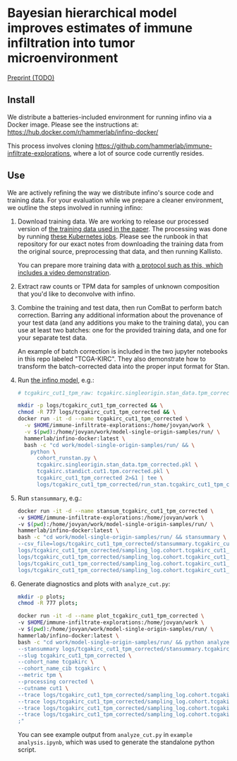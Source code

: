 # Bayesian hierarchical model improves estimates of immune infiltration into tumor microenvironment

[Preprint (TODO)](#)

## Install

We distribute a batteries-included environment for running infino via a Docker image. Please see the instructions at: https://hub.docker.com/r/hammerlab/infino-docker/

This process involves cloning https://github.com/hammerlab/immune-infiltrate-explorations, where a lot of source code currently resides.

## Use

We are actively refining the way we distribute infino's source code and training data. For your evaluation while we prepare a cleaner environment, we outline the steps involved in running infino:

1. Download training data. We are working to release our processed version of [the training data used in the paper](https://www.nature.com/articles/sdata201551). The processing was done by running [these Kubernetes jobs](https://github.com/hammerlab/infiltrate-rnaseq-pipeline/). Please see the runbook in that repository for our exact notes from downloading the training data from the original source, preprocessing that data, and then running Kallisto.

    You can prepare more training data with [a protocol such as this, which includes a video demonstration](https://www.ncbi.nlm.nih.gov/pmc/articles/PMC3144656/).

2. Extract raw counts or TPM data for samples of unknown composition that you'd like to deconvolve with infino.

3. Combine the training and test data, then run ComBat to perform batch correction. Barring any additional information about the provenance of your test data (and any additions you make to the training data), you can use at least two batches: one for the provided training data, and one for your separate test data.

    An example of batch correction is included in the two jupyter notebooks in this repo labeled "TCGA-KIRC". They also demonstrate how to transform the batch-corrected data into the proper input format for Stan. 

4. Run [the infino model](https://github.com/hammerlab/immune-infiltrate-explorations/blob/master/model-single-origin-samples/models/model6.2_negbinom_matrix_correlation_features_oos_optim.stan), e.g.:

    ```bash
    # tcgakirc_cut1_tpm_raw: tcgakirc.singleorigin.stan_data.tpm_corrected.pkl, tcgakirc.standict.cut1.tpm.corrected.pkl

    mkdir -p logs/tcgakirc_cut1_tpm_corrected && \
    chmod -R 777 logs/tcgakirc_cut1_tpm_corrected && \
    docker run -it -d --name tcgakirc_cut1_tpm_corrected \
      -v $HOME/immune-infiltrate-explorations:/home/jovyan/work \
      -v $(pwd):/home/jovyan/work/model-single-origin-samples/run/ \
      hammerlab/infino-docker:latest \
      bash -c "cd work/model-single-origin-samples/run/ && \
        python \
          cohort_runstan.py \
          tcgakirc.singleorigin.stan_data.tpm_corrected.pkl \
          tcgakirc.standict.cut1.tpm.corrected.pkl \
          tcgakirc_cut1_tpm_corrected 2>&1 | tee \
          logs/tcgakirc_cut1_tpm_corrected/run_stan.tcgakirc_cut1_tpm_corrected.consoleout.txt"
    ```

5. Run `stansummary`, e.g.:

    ```bash
    docker run -it -d --name stansum_tcgakirc_cut1_tpm_corrected \
    -v $HOME/immune-infiltrate-explorations:/home/jovyan/work \
    -v $(pwd):/home/jovyan/work/model-single-origin-samples/run/ \
    hammerlab/infino-docker:latest \
    bash -c "cd work/model-single-origin-samples/run/ && stansummary \
    --csv_file=logs/tcgakirc_cut1_tpm_corrected/stansummary.tcgakirc_cut1_tpm_corrected.csv \
    logs/tcgakirc_cut1_tpm_corrected/sampling_log.cohort.tcgakirc_cut1_tpm_corrected.txt_0.csv \
    logs/tcgakirc_cut1_tpm_corrected/sampling_log.cohort.tcgakirc_cut1_tpm_corrected.txt_1.csv \
    logs/tcgakirc_cut1_tpm_corrected/sampling_log.cohort.tcgakirc_cut1_tpm_corrected.txt_2.csv \
    logs/tcgakirc_cut1_tpm_corrected/sampling_log.cohort.tcgakirc_cut1_tpm_corrected.txt_3.csv > /dev/null;"
    ```

6. Generate diagnostics and plots with `analyze_cut.py`:

    ```bash
    mkdir -p plots;
    chmod -R 777 plots;
    
    docker run -it -d --name plot_tcgakirc_cut1_tpm_corrected \
    -v $HOME/immune-infiltrate-explorations:/home/jovyan/work \
    -v $(pwd):/home/jovyan/work/model-single-origin-samples/run/ \
    hammerlab/infino-docker:latest \
    bash -c "cd work/model-single-origin-samples/run/ && python analyze_cut.py \
    --stansummary logs/tcgakirc_cut1_tpm_corrected/stansummary.tcgakirc_cut1_tpm_corrected.csv \
    --slug tcgakirc_cut1_tpm_corrected \
    --cohort_name tcgakirc \
    --cohort_name_cib tcgakirc \
    --metric tpm \
    --processing corrected \
    --cutname cut1 \
    --trace logs/tcgakirc_cut1_tpm_corrected/sampling_log.cohort.tcgakirc_cut1_tpm_corrected.txt_0.csv \
    --trace logs/tcgakirc_cut1_tpm_corrected/sampling_log.cohort.tcgakirc_cut1_tpm_corrected.txt_1.csv \
    --trace logs/tcgakirc_cut1_tpm_corrected/sampling_log.cohort.tcgakirc_cut1_tpm_corrected.txt_2.csv \
    --trace logs/tcgakirc_cut1_tpm_corrected/sampling_log.cohort.tcgakirc_cut1_tpm_corrected.txt_3.csv \
    ;"
    ```

    You can see example output from `analyze_cut.py` in `example analysis.ipynb`, which was used to generate the standalone python script.


